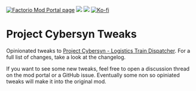 [![Factorio Mod Portal page](https://img.shields.io/badge/dynamic/json?color=orange&label=Factorio&query=downloads_count&suffix=%20downloads&url=https%3A%2F%2Fmods.factorio.com%2Fapi%2Fmods%2Fcybersyn-tweaks&style=for-the-badge)](https://mods.factorio.com/mod/cybersyn-tweaks) [![](https://img.shields.io/github/issues/QuingKhaos/cybersyn-tweaks/bug?label=Bug%20Reports&style=for-the-badge)](https://github.com/QuingKhaos/cybersyn-tweaks/issues?q=is%3Aissue%20state%3Aopen%20label%3Abug) [![](https://img.shields.io/github/issues-pr/QuingKhaos/cybersyn-tweaks?label=Pull%20Requests&style=for-the-badge)](https://github.com/QuingKhaos/cybersyn-tweaks/pulls) [![Ko-fi](https://img.shields.io/badge/Ko--fi-support%20me-ff5e5b?logo=kofi&logoColor=white&style=for-the-badge)](https://ko-fi.com/quingkhaos)

# Project Cybersyn Tweaks

Opinionated tweaks to [Project Cybersyn - Logistics Train Dispatcher](https://mods.factorio.com/mod/cybersyn). For a full list of changes, take a look at the changelog.

If you want to see some new tweaks, feel free to open a discussion thread on the mod portal or a GitHub issue. Eventually some non so opiniated tweaks will make it into the original mod.
